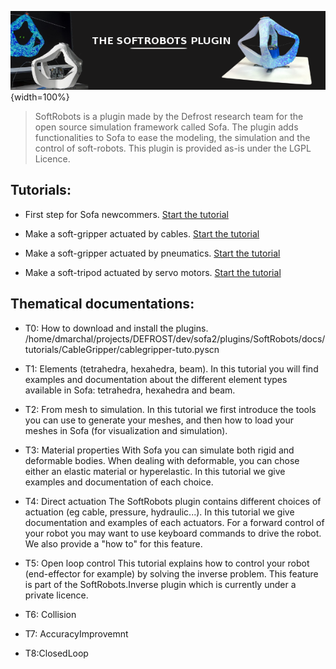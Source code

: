 ![](docs/images/pluginimage.png){width=100%}

> SoftRobots is a plugin made by the Defrost research team for the open source simulation framework called Sofa.
The plugin adds functionalities to Sofa to ease the modeling, the simulation and the control of soft-robots.
This plugin is provided as-is under the LGPL Licence.

Tutorials:
-----------

* First step for Sofa newcommers. [Start the tutorial](docs/tutorials/FirstSteps/firststeps-tuto.pyscn)

* Make a soft-gripper actuated by cables. [Start the tutorial](docs/tutorials/CableGripper/cablegripper-tuto.pyscn)

* Make a soft-gripper actuated by pneumatics. [Start the tutorial](docs/tutorials/PneunetGripper/pneunetgripper-tuto.pyscn)

* Make a soft-tripod actuated by servo motors. [Start the tutorial](docs/tutorials/Tripod/tripod-tuto.pyscn)


Thematical documentations:
-----------

* T0: How to download and install the plugins.
/home/dmarchal/projects/DEFROST/dev/sofa2/plugins/SoftRobots/docs/tutorials/CableGripper/cablegripper-tuto.pyscn
* T1: Elements (tetrahedra, hexahedra, beam).
In this tutorial you will find examples and documentation about the different element types available in Sofa: tetrahedra, hexahedra and beam.

* T2: From mesh to simulation.
In this tutorial we first introduce the tools you can use to generate your meshes, and then how to load your meshes in Sofa (for visualization and simulation).

* T3: Material properties
With Sofa you can simulate both rigid and deformable bodies. When dealing with deformable, you can chose either an elastic material or hyperelastic. In this tutorial we give examples and documentation of each choice.

* T4: Direct actuation
The SoftRobots plugin contains different choices of actuation (eg cable, pressure, hydraulic...). In this tutorial we give documentation and examples of each actuators.
For a forward control of your robot you may want to use keyboard commands to drive the robot. We also provide a "how to" for this feature.

* T5: Open loop control
This tutorial explains how to control your robot (end-effector for example) by solving the inverse problem. This feature is part of the SoftRobots.Inverse plugin which is currently under a private licence.

* T6: Collision

* T7: AccuracyImprovemnt

* T8:ClosedLoop


